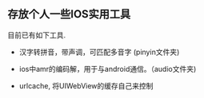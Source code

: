 存放个人一些IOS实用工具
---------------

目前已有如下工具.

  - 汉字转拼音，带声调，可匹配多音字 (pinyin文件夹)
  
  - ios中amr的编码解，用于与android通信。（audio文件夹)

  - urlcache, 将UIWebView的缓存自己来控制